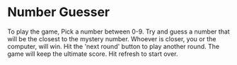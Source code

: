 # Number Guesser 

To play the game, Pick a number between 0-9. Try and guess a number that will be the closest to the mystery number.  Whoever is closer, you or the computer, will win. Hit the 'next round' button to play another round. The game will keep the ultimate score. Hit refresh to start over.

